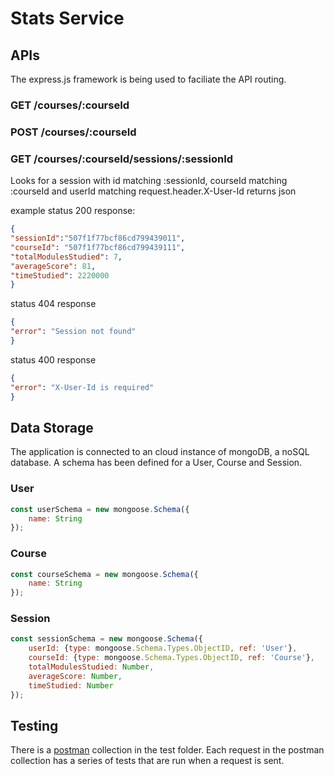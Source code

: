 # Stats Service

## APIs
The express.js framework is being used to faciliate the API routing.

### GET /courses/:courseId
### POST /courses/:courseId
### GET /courses/:courseId/sessions/:sessionId
Looks for a session with id matching :sessionId, courseId matching :courseId and userId matching request.header.X-User-Id 
returns json

example status 200 response:

```JSON
{
"sessionId":"507f1f77bcf86cd799439011",
"courseId": "507f1f77bcf86cd799439111",
"totalModulesStudied": 7,
"averageScore": 81,
"timeStudied": 2220000
}
```

status 404 response
```JSON
{
"error": "Session not found"
}
```

status 400 response
```JSON
{
"error": "X-User-Id is required"
}
```

## Data Storage
The application is connected to an cloud instance of mongoDB, a noSQL database. A schema has been defined for a User, Course and Session.

### User
```javascript
const userSchema = new mongoose.Schema({
	name: String
});
```

### Course
```javascript
const courseSchema = new mongoose.Schema({
	name: String
});
```

### Session
```javascript
const sessionSchema = new mongoose.Schema({
	userId: {type: mongoose.Schema.Types.ObjectID, ref: 'User'},
	courseId: {type: mongoose.Schema.Types.ObjectID, ref: 'Course'},
	totalModulesStudied: Number,
	averageScore: Number,
	timeStudied: Number
});
```

## Testing
There is a [postman](http://postman.com) collection in the test folder. Each request in the postman collection has a series of tests that are run when a request is sent.
